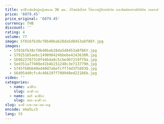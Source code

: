 ```yaml
---
title: นาฬิกาข้อมือผู้หญิงขนาด 36 มม. ดีไซน์มีสไตล์ ให้ความรู้สึกสปอร์ต และสัมผัสอย่างพิถีพิถัน เหมาะสําหรับทุกโอกาส
price: '6079.45'
price_original: '6079.45'
currency: THB
discount: ''
rating: 4
volume: 77
image: Sf016fb38cf0b40bab28da5d8453a8f86Y.jpg
images:
  - Sf016fb38cf0b40bab28da5d8453a8f86Y.jpg
  - S7925165aebc149098424bbebe4243630R.jpg
  - Sb9622707310f44b4a8c5cbedb7219ff9a.jpg
  - Sed351a77408e41b4b151248c3e713779H.jpg
  - S745f68bb40ed40d7abefcff74d3f5893Q.jpg
  - S6d054d0cfc4c466197f798940ed22186b.jpg
video: ''
categories:
  - name: นาฬิกา
    slug: นาฬ-กา
  - name: สตรี นาฬิกา
    slug: สตร-นาฬ-กา
slug: นาฬ-กาข-อม-อผ-หญ
encode: oma5LcS
lang: th
---
```

  